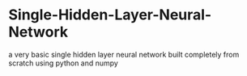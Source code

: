 # Single-Hidden-Layer-Neural-Network
a very basic single hidden layer neural network built completely from scratch using python and numpy
